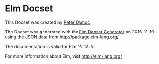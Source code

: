Elm Docset
=======================

This Docset was created by [Peter Damoc](https://github.com/pdamoc/)

The Docset was generated with the [Elm Docset Generator](https://github.com/pdamoc/elm-docset) on 2016-11-19 using the JSON data from http://package.elm-lang.org/

The documentation is valid for Elm `^0.18.0`.

For more information about Elm, visit http://elm-lang.org/
